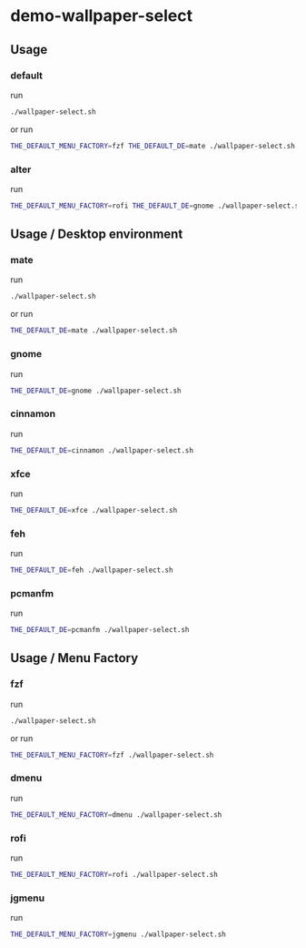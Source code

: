 

# demo-wallpaper-select


## Usage


### default

run

``` sh
./wallpaper-select.sh
```

or run

``` sh
THE_DEFAULT_MENU_FACTORY=fzf THE_DEFAULT_DE=mate ./wallpaper-select.sh
```

### alter

run

``` sh
THE_DEFAULT_MENU_FACTORY=rofi THE_DEFAULT_DE=gnome ./wallpaper-select.sh
```


## Usage / Desktop environment

### mate

run

``` sh
./wallpaper-select.sh
```

or run

``` sh
THE_DEFAULT_DE=mate ./wallpaper-select.sh
```


### gnome

run

``` sh
THE_DEFAULT_DE=gnome ./wallpaper-select.sh
```


### cinnamon

run

``` sh
THE_DEFAULT_DE=cinnamon ./wallpaper-select.sh
```


### xfce

run

``` sh
THE_DEFAULT_DE=xfce ./wallpaper-select.sh
```


### feh

run

``` sh
THE_DEFAULT_DE=feh ./wallpaper-select.sh
```

### pcmanfm

run

``` sh
THE_DEFAULT_DE=pcmanfm ./wallpaper-select.sh
```


## Usage / Menu Factory


### fzf

run

``` sh
./wallpaper-select.sh
```

or run

``` sh
THE_DEFAULT_MENU_FACTORY=fzf ./wallpaper-select.sh
```

### dmenu

run

``` sh
THE_DEFAULT_MENU_FACTORY=dmenu ./wallpaper-select.sh
```

### rofi

run

``` sh
THE_DEFAULT_MENU_FACTORY=rofi ./wallpaper-select.sh
```

### jgmenu

run

``` sh
THE_DEFAULT_MENU_FACTORY=jgmenu ./wallpaper-select.sh
```
